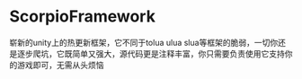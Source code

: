 # ScorpioFramework
崭新的unity上的热更新框架，它不同于tolua ulua slua等框架的脆弱，一切你还是逐步爬坑，它既简单又强大，源代码更是注释丰富，你只需要负责使用它支持你的游戏即可，无需从头烦恼
